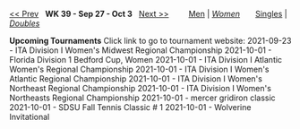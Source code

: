 [<< Prev](women_doubles_2138.md) &nbsp; **WK 39 - Sep 27 - Oct 3** &nbsp; [Next >>](women_doubles_2140.md) &nbsp;&nbsp;&nbsp;&nbsp;&nbsp;&nbsp;&nbsp; [Men](./men_doubles_2139.md) &#124; [*Women*](./women_doubles_2139.md) &nbsp;&nbsp;&nbsp;&nbsp;&nbsp; [Singles](./women_singles_2139.md) &#124; [*Doubles*](./women_doubles_2139.md)

**Upcoming Tournaments**
Click link to go to tournament website:
  2021-09-23 - ITA Division I Women's Midwest Regional Championship
  2021-10-01 - Florida Division 1 Bedford Cup, Women
  2021-10-01 - ITA Division I Atlantic Women's Regional Championship
  2021-10-01 - ITA Division I Women's Atlantic Regional Championship
  2021-10-01 - ITA Division I Women's Northeast Regional Championship
  2021-10-01 - ITA Division I Women's Northeasts Regional Championship
  2021-10-01 - mercer gridiron classic
  2021-10-01 - SDSU Fall Tennis Classic # 1
  2021-10-01 - Wolverine Invitational